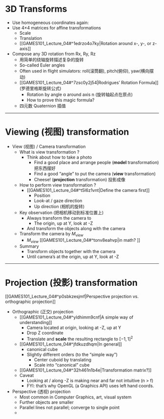 

# 3D Transforms

- Use homogeneous coordinates again:
- Use 4×4 matrices for affine transformations
	- Scale
	- Translation
	- [[GAMES101_Lecture_04#^1edrzo4o7ky|Rotation around x-, y-, or z-axis]]
- Compose any 3D rotation from Rx, Ry, Rz
	- 用简单的绕轴旋转描述复杂的旋转
	- So-called Euler angles
	- Often used in flight simulators: roll(滚筒翻), pitch(俯仰), yaw(横向摆动) 
	-  [[GAMES101_Lecture_04#^7zsc0y2j54|Rodrigues’ Rotation Formula]] (罗德里格斯旋转公式)
		- Rotation by angle α around axis n (旋转轴起点在原点)
		- How to prove this magic formula?
	- 四元数 Quaternion 插值


---

# Viewing (视图) transformation

- View (视图) / Camera transformation
	- What is view transformation ?
		- Think about how to take a photo
			- Find a good place and arrange people (**model** transformation) 把东西摆好
			- Find a good “angle” to put the camera (**view** transformation)
			- Cheese! (**projection** transformation) 投影成像
	- How to perform view transformation ?
		- [[GAMES101_Lecture_04#^t5l6z1vnt|Define the camera first]]
			- Position 
			- Look-at / gaze direction
			- Up direction (相机的旋转)
	- Key observation (把相机移动到标准位置上)
		- Always transform the camera to
			- The origin, up at Y, look at -Z
		- And transform the objects along with the camera
	- Transform the camera by $M_{view}$
		- $M_{view}$  [[GAMES101_Lecture_04#^tonv8eahvp|in math? ]]
	- Summary
		- Transform objects together with the camera
		- Until camera’s at the origin, up at Y, look at -Z
---

# Projection (投影) transformation 

[[GAMES101_Lecture_04#^p0sbkzesjmf|Perspective projection vs. orthographic projection]]

- Orthographic (正交) projection 
	- [[GAMES101_Lecture_04#^yldhimm9cnf|A simple way of understanding]]
		- Camera located at origin, looking at -Z, up at Y
		- Drop Z coordinate
		- Translate and **scale** the resulting rectangle to $[-1, 1]^2$
	- [[GAMES101_Lecture_04#^jfdkuzdhqm|In general]]
		- canonical cube
		- Slightly different orders (to the “simple way”)
			- Center cuboid by translating
			- Scale into “canonical” cube
	- [[GAMES101_Lecture_04#^32h461n1b4e|Transformation matrix?]]
	- Caveat
		- Looking at / along -Z is making near and far not intuitive (n > f)
		- FYI: that’s why OpenGL (a Graphics API) uses left hand coords.
- Perspective (透视) projection
	- Most common in Computer Graphics, art, visual system
	- Further objects are smaller
	- Parallel lines not parallel; converge to single point
	- 


